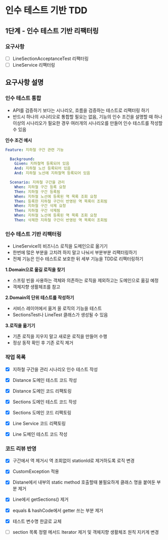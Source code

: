 # 인수 테스트 기반 TDD
## 1단계 - 인수 테스트 기반 리팩터링

### 요구사항
- [ ] LineSectionAcceptanceTest 리팩터링
- [ ] LineService 리팩터링

요구사항 설명
-
### 인수 테스트 통합
* API를 검증하기 보다는 시나리오, 흐름을 검증하는 테스트로 리팩터링 하기
* 반드시 하나의 시나리오로 통합할 필요는 없음, 기능의 인수 조건을 설명할 때 하나 이상의 시나리오가 필요한 경우 여러개의 시나리오를 만들어 인수 테스트를 작성할 수 있음

**인수 조건 예시**
```yaml
Feature: 지하철 구간 관련 기능

  Background:
    Given: 지하철역 등록되어 있음
    And: 지하철 노선 등록되어 있음
    And: 지하철 노선에 지하철역 등록되어 있음

  Scenario: 지하철 구간을 관리
    When: 지하철 구간 등록 요청
    Then: 지하철 구간 등록됨
    When: 지하철 노선에 등록된 역 목록 조회 요청
    Then: 등록한 지하철 구간이 반영된 역 목록이 조회됨
    When: 지하철 구간 삭제 요청
    Then: 지하철 구간 삭제됨
    When: 지하철 노선에 등록된 역 목록 조회 요청
    Then: 삭제한 지하철 구간이 반영된 역 목록이 조회됨
```

### 인수 테스트 기반 리팩터링

* LineService의 비즈니스 로직을 도메인으로 옮기기
* 한번에 많은 부분을 고치려 하지 말고 나눠서 부분부분 리팩터링하기
* 전체 기능은 인수 테스트로 보호한 뒤 세부 기능을 TDD로 리팩터링하기

**1.Domain으로 옮길 로직을 찾기**
* 스프링 빈을 사용하는 객체와 의존하는 로직을 제외하고는 도메인으로 옮길 예정
* 객체지향 생활체조를 참고

**2.Domain의 단위 테스트를 작성하기**
* 서비스 레이어에서 옮겨 올 로직의 기능을 테스트
* SectionsTest나 LineTest 클래스가 생성될 수 있음

**3.로직을 옮기기**
* 기존 로직을 지우지 말고 새로운 로직을 만들어 수행
* 정상 동작 확인 후 기존 로직 제거


### 작업 목록
- [x] 지하철 구간을 관리 시나리오 인수 테스트 작성
- [x] Distance 도메인 테스트 코드 작성
- [x] Distance 도메인 코드 리팩토링
- [x] Sections 도메인 테스트 코드 작성
- [x] Sections 도메인 코드 리팩토링
- [x] Line Service 코드 리팩토링
- [x] Line 도메인 테스트 코드 작성


### 코드 리뷰 반영
- [x] 구간에서 역 제거시 역 조회없이 stationId로 제거하도록 로직 변경
- [x] CustomException 적용
- [x] Distane에서 내부의 static method 호출할때 불필요하게 클래스 명을 붙여둔 부분 제거
- [x] Line에서 getSections() 제거
- [x] equals & hashCode에서 getter 쓰는 부분 제거
- [x] 테스트 변수명 한글로 교체
- [ ] section 목록 정렬 메서드 Iterator 제거 및 객체지향 생활체조 원칙 지키게 변경


